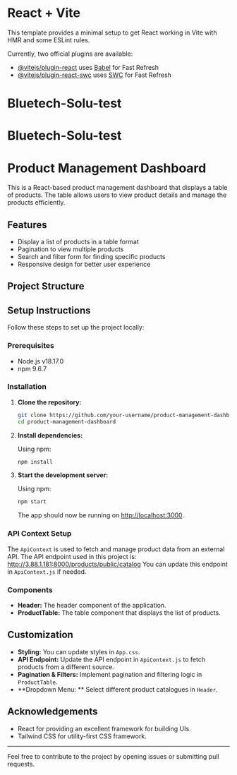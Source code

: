 # React + Vite

This template provides a minimal setup to get React working in Vite with HMR and some ESLint rules.

Currently, two official plugins are available:

- [@vitejs/plugin-react](https://github.com/vitejs/vite-plugin-react/blob/main/packages/plugin-react/README.md) uses [Babel](https://babeljs.io/) for Fast Refresh
- [@vitejs/plugin-react-swc](https://github.com/vitejs/vite-plugin-react-swc) uses [SWC](https://swc.rs/) for Fast Refresh
# Bluetech-Solu-test
# Bluetech-Solu-test

# Product Management Dashboard

This is a React-based product management dashboard that displays a table of products. The table allows users to view product details and manage the products efficiently.

## Features

- Display a list of products in a table format
- Pagination to view multiple products
- Search and filter form for finding specific products
- Responsive design for better user experience

## Project Structure

## Setup Instructions

Follow these steps to set up the project locally:

### Prerequisites

- Node.js v18.17.0
- npm 9.6.7

### Installation

1. **Clone the repository:**

    ```bash
    git clone https://github.com/your-username/product-management-dashboard.git
    cd product-management-dashboard
    ```

2. **Install dependencies:**

    Using npm:
    ```bash
    npm install
    ```


3. **Start the development server:**

    Using npm:
    ```bash
    npm start
    ```

    The app should now be running on [http://localhost:3000](http://localhost:3000).

### API Context Setup

The `ApiContext` is used to fetch and manage product data from an external API. The API endpoint used in this project is: http://3.88.1.181:8000/products/public/catalog
You can update this endpoint in `ApiContext.js` if needed.

### Components

- **Header:** The header component of the application.
- **ProductTable:** The table component that displays the list of products.


## Customization

- **Styling:** You can update styles in `App.css`.
- **API Endpoint:** Update the API endpoint in `ApiContext.js` to fetch products from a different source.
- **Pagination & Filters:** Implement pagination and filtering logic in `ProductTable`.
- **Dropdown Menu: ** Select different product catalogues in `Header`.



## Acknowledgements

- React for providing an excellent framework for building UIs.
- Tailwind CSS for utility-first CSS framework.

---

Feel free to contribute to the project by opening issues or submitting pull requests.